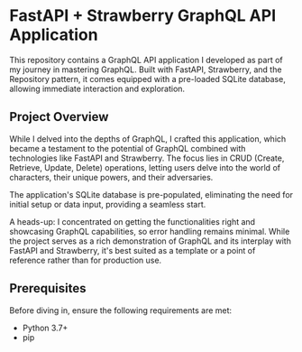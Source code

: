 # FastAPI + Strawberry GraphQL API Application
This repository contains a GraphQL API application I developed as part of my journey in mastering GraphQL. Built with FastAPI, Strawberry, and the Repository pattern, it comes equipped with a pre-loaded SQLite database, allowing immediate interaction and exploration.

## Project Overview
While I delved into the depths of GraphQL, I crafted this application, which became a testament to the potential of GraphQL combined with technologies like FastAPI and Strawberry. The focus lies in CRUD (Create, Retrieve, Update, Delete) operations, letting users delve into the world of characters, their unique powers, and their adversaries.

The application's SQLite database is pre-populated, eliminating the need for initial setup or data input, providing a seamless start.

A heads-up: I concentrated on getting the functionalities right and showcasing GraphQL capabilities, so error handling remains minimal. While the project serves as a rich demonstration of GraphQL and its interplay with FastAPI and Strawberry, it's best suited as a template or a point of reference rather than for production use.

## Prerequisites
Before diving in, ensure the following requirements are met:

- Python 3.7+
- pip

